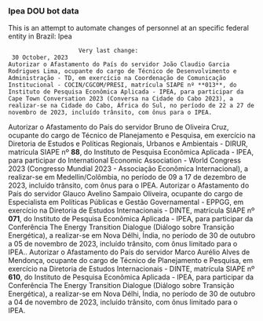  ### Ipea DOU bot data
 This is an attempt to automate changes of personnel at an specific federal entity in Brazil: Ipea
 
                        Very last change: 
 	 30 October, 2023
	Autorizar o Afastamento do País do servidor João Claudio Garcia Rodrigues Lima, ocupante do cargo de Técnico de Desenvolvimento e Administração - TD, em exercício na Coordenação de Comunicação Institucional - COCIN/CGCOM/PRESI, matrícula SIAPE nº **013**, do Instituto de Pesquisa Econômica Aplicada - IPEA, para participar da Cape Town Conversation 2023 (Conversa na Cidade do Cabo 2023), a realizar-se na Cidade do Cabo, África do Sul, no período de 22 a 27 de novembro de 2023, incluído trânsito, com ônus para o IPEA.
Autorizar o Afastamento do País do servidor Bruno de Oliveira Cruz, ocupante do cargo de Técnico de Planejamento e Pesquisa, em exercício na Diretoria de Estudos e Políticas Regionais, Urbanos e Ambientais - DIRUR, matrícula SIAPE nº **88**, do Instituto de Pesquisa Econômica Aplicada - IPEA, para participar do International Economic Association - World Congress 2023 (Congresso Mundial 2023 - Associação Econômica Internacional), a realizar-se em Medellin/Colômbia, no período de 09 a 17 de dezembro de 2023, incluído trânsito, com ônus para o IPEA.
Autorizar o Afastamento do País do servidor Glauco Avelino Sampaio Oliveira, ocupante do cargo de Especialista em Políticas Públicas e Gestão Governamental - EPPGG, em exercício na Diretoria de Estudos Internacionais - DINTE, matrícula SIAPE nº **071**, do Instituto de Pesquisa Econômica Aplicada - IPEA, para participar da Conferência The Energy Transition Dialogue (Diálogo sobre Transição Energética), a realizar-se em Nova Délhi, Índia, no período de 30 de outubro a 05 de novembro de 2023, incluído trânsito, com ônus limitado para o IPEA..
Autorizar o Afastamento do País do servidor Marco Aurélio Alves de Mendonça, ocupante do cargo de Técnico de Planejamento e Pesquisa, em exercício na Diretoria de Estudos Internacionais - DINTE, matrícula SIAPE nº **610**, do Instituto de Pesquisa Econômica Aplicada - IPEA, para participar da Conferência The Energy Transition Dialogue (Diálogo sobre Transição Energética), a realizar-se em Nova Délhi, Índia, no período de 30 de outubro a 04 de novembro de 2023, incluído trânsito, com ônus limitado para o IPEA.

